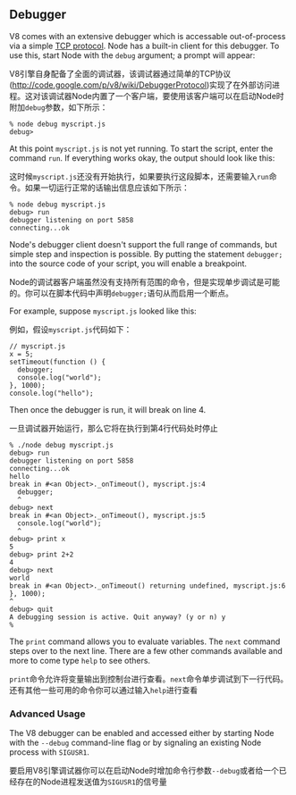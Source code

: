 ﻿## Debugger


V8 comes with an extensive debugger which is accessable out-of-process via a
simple [TCP protocol](http://code.google.com/p/v8/wiki/DebuggerProtocol).
Node has a built-in client for this debugger. To use this, start Node with the
`debug` argument; a prompt will appear:

V8引擎自身配备了全面的调试器，该调试器通过简单的TCP协议(http://code.google.com/p/v8/wiki/DebuggerProtocol)实现了在外部访问进程。这对该调试器Node内置了一个客户端，要使用该客户端可以在启动Node时附加`debug`参数，如下所示：

    % node debug myscript.js
    debug>

At this point `myscript.js` is not yet running. To start the script, enter
the command `run`. If everything works okay, the output should look like
this:

这时候`myscript.js`还没有开始执行，如果要执行这段脚本，还需要输入`run`命令。如果一切运行正常的话输出信息应该如下所示：

    % node debug myscript.js
    debug> run
    debugger listening on port 5858
    connecting...ok

Node's debugger client doesn't support the full range of commands, but
simple step and inspection is possible. By putting the statement `debugger;`
into the source code of your script, you will enable a breakpoint.

Node的调试器客户端虽然没有支持所有范围的命令，但是实现单步调试是可能的。你可以在脚本代码中声明`debugger;`语句从而启用一个断点。

For example, suppose `myscript.js` looked like this:

例如，假设`myscript.js`代码如下：

    // myscript.js
    x = 5;
    setTimeout(function () {
      debugger;
      console.log("world");
    }, 1000);
    console.log("hello");

Then once the debugger is run, it will break on line 4.

一旦调试器开始运行，那么它将在执行到第4行代码处时停止

    % ./node debug myscript.js
    debug> run
    debugger listening on port 5858
    connecting...ok
    hello
    break in #<an Object>._onTimeout(), myscript.js:4
      debugger;
      ^
    debug> next
    break in #<an Object>._onTimeout(), myscript.js:5
      console.log("world");
      ^
    debug> print x
    5
    debug> print 2+2
    4
    debug> next
    world
    break in #<an Object>._onTimeout() returning undefined, myscript.js:6
    }, 1000);
    ^
    debug> quit
    A debugging session is active. Quit anyway? (y or n) y
    %


The `print` command allows you to evaluate variables. The `next` command steps
over to the next line. There are a few other commands available and more to
come type `help` to see others.

`print`命令允许将变量输出到控制台进行查看。`next`命令单步调试到下一行代码。还有其他一些可用的命令你可以通过输入`help`进行查看


### Advanced Usage

The V8 debugger can be enabled and accessed either by starting Node with
the `--debug` command-line flag or by signaling an existing Node process
with `SIGUSR1`.

要启用V8引擎调试器你可以在启动Node时增加命令行参数`--debug`或者给一个已经存在的Node进程发送值为`SIGUSR1`的信号量


